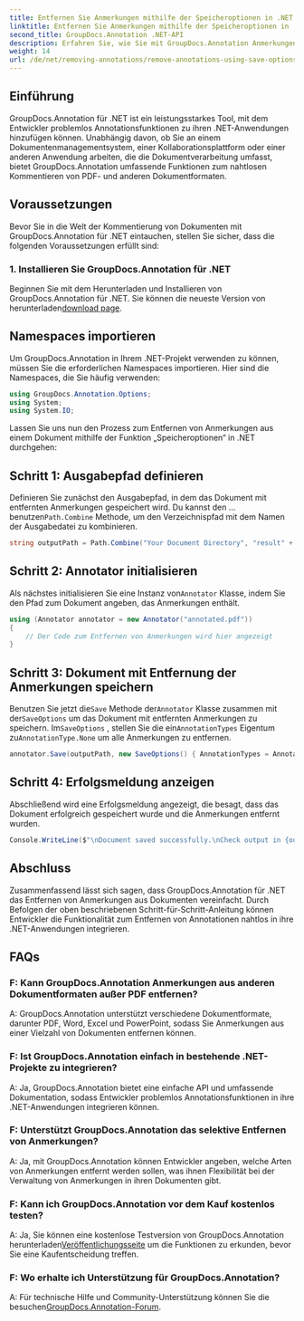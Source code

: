 ```yaml
---
title: Entfernen Sie Anmerkungen mithilfe der Speicheroptionen in .NET
linktitle: Entfernen Sie Anmerkungen mithilfe der Speicheroptionen in .NET
second_title: GroupDocs.Annotation .NET-API
description: Erfahren Sie, wie Sie mit GroupDocs.Annotation Anmerkungen aus PDF- und anderen Dokumenten in .NET entfernen. Schritt-für-Schritt-Anleitung mit Codebeispielen.
weight: 14
url: /de/net/removing-annotations/remove-annotations-using-save-options/
---
```

## Einführung

GroupDocs.Annotation für .NET ist ein leistungsstarkes Tool, mit dem Entwickler problemlos Annotationsfunktionen zu ihren .NET-Anwendungen hinzufügen können. Unabhängig davon, ob Sie an einem Dokumentenmanagementsystem, einer Kollaborationsplattform oder einer anderen Anwendung arbeiten, die die Dokumentverarbeitung umfasst, bietet GroupDocs.Annotation umfassende Funktionen zum nahtlosen Kommentieren von PDF- und anderen Dokumentformaten.

## Voraussetzungen

Bevor Sie in die Welt der Kommentierung von Dokumenten mit GroupDocs.Annotation für .NET eintauchen, stellen Sie sicher, dass die folgenden Voraussetzungen erfüllt sind:

### 1. Installieren Sie GroupDocs.Annotation für .NET

 Beginnen Sie mit dem Herunterladen und Installieren von GroupDocs.Annotation für .NET. Sie können die neueste Version von herunterladen[download page](https://releases.groupdocs.com/annotation/net/).

## Namespaces importieren

Um GroupDocs.Annotation in Ihrem .NET-Projekt verwenden zu können, müssen Sie die erforderlichen Namespaces importieren. Hier sind die Namespaces, die Sie häufig verwenden:

```csharp
using GroupDocs.Annotation.Options;
using System;
using System.IO;
```


Lassen Sie uns nun den Prozess zum Entfernen von Anmerkungen aus einem Dokument mithilfe der Funktion „Speicheroptionen“ in .NET durchgehen:

## Schritt 1: Ausgabepfad definieren

Definieren Sie zunächst den Ausgabepfad, in dem das Dokument mit entfernten Anmerkungen gespeichert wird. Du kannst den ... benutzen`Path.Combine` Methode, um den Verzeichnispfad mit dem Namen der Ausgabedatei zu kombinieren.

```csharp
string outputPath = Path.Combine("Your Document Directory", "result" + Path.GetExtension("input.pdf"));
```

## Schritt 2: Annotator initialisieren

 Als nächstes initialisieren Sie eine Instanz von`Annotator` Klasse, indem Sie den Pfad zum Dokument angeben, das Anmerkungen enthält.

```csharp
using (Annotator annotator = new Annotator("annotated.pdf"))
{
    // Der Code zum Entfernen von Anmerkungen wird hier angezeigt
}
```

## Schritt 3: Dokument mit Entfernung der Anmerkungen speichern

 Benutzen Sie jetzt die`Save` Methode der`Annotator` Klasse zusammen mit der`SaveOptions` um das Dokument mit entfernten Anmerkungen zu speichern. Im`SaveOptions` , stellen Sie die ein`AnnotationTypes` Eigentum zu`AnnotationType.None` um alle Anmerkungen zu entfernen.

```csharp
annotator.Save(outputPath, new SaveOptions() { AnnotationTypes = AnnotationType.None });
```

## Schritt 4: Erfolgsmeldung anzeigen

Abschließend wird eine Erfolgsmeldung angezeigt, die besagt, dass das Dokument erfolgreich gespeichert wurde und die Anmerkungen entfernt wurden.

```csharp
Console.WriteLine($"\nDocument saved successfully.\nCheck output in {outputPath}.");
```

## Abschluss

Zusammenfassend lässt sich sagen, dass GroupDocs.Annotation für .NET das Entfernen von Anmerkungen aus Dokumenten vereinfacht. Durch Befolgen der oben beschriebenen Schritt-für-Schritt-Anleitung können Entwickler die Funktionalität zum Entfernen von Annotationen nahtlos in ihre .NET-Anwendungen integrieren.

## FAQs

### F: Kann GroupDocs.Annotation Anmerkungen aus anderen Dokumentformaten außer PDF entfernen?

A: GroupDocs.Annotation unterstützt verschiedene Dokumentformate, darunter PDF, Word, Excel und PowerPoint, sodass Sie Anmerkungen aus einer Vielzahl von Dokumenten entfernen können.

### F: Ist GroupDocs.Annotation einfach in bestehende .NET-Projekte zu integrieren?

A: Ja, GroupDocs.Annotation bietet eine einfache API und umfassende Dokumentation, sodass Entwickler problemlos Annotationsfunktionen in ihre .NET-Anwendungen integrieren können.

### F: Unterstützt GroupDocs.Annotation das selektive Entfernen von Anmerkungen?

A: Ja, mit GroupDocs.Annotation können Entwickler angeben, welche Arten von Anmerkungen entfernt werden sollen, was ihnen Flexibilität bei der Verwaltung von Anmerkungen in ihren Dokumenten gibt.

### F: Kann ich GroupDocs.Annotation vor dem Kauf kostenlos testen?

 A: Ja, Sie können eine kostenlose Testversion von GroupDocs.Annotation herunterladen[Veröffentlichungsseite](https://releases.groupdocs.com/) um die Funktionen zu erkunden, bevor Sie eine Kaufentscheidung treffen.

### F: Wo erhalte ich Unterstützung für GroupDocs.Annotation?

 A: Für technische Hilfe und Community-Unterstützung können Sie die besuchen[GroupDocs.Annotation-Forum](https://forum.groupdocs.com/c/annotation/10).